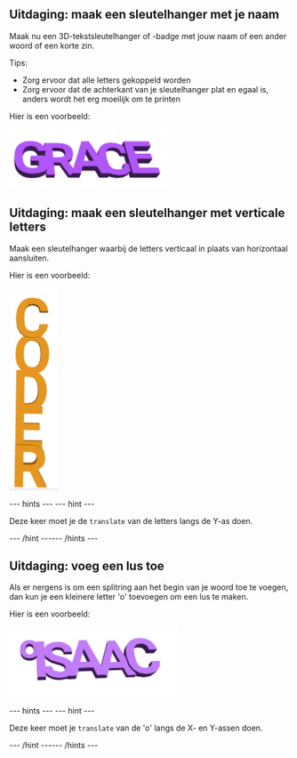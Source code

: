 ## Uitdaging: maak een sleutelhanger met je naam

Maak nu een 3D-tekstsleutelhanger of -badge met jouw naam of een ander woord of een korte zin.

Tips:
+ Zorg ervoor dat alle letters gekoppeld worden
+ Zorg ervoor dat de achterkant van je sleutelhanger plat en egaal is, anders wordt het erg moeilijk om te printen

Hier is een voorbeeld:

![schermafbeelding](images/coder-grace.png)

## Uitdaging: maak een sleutelhanger met verticale letters

Maak een sleutelhanger waarbij de letters verticaal in plaats van horizontaal aansluiten.

Hier is een voorbeeld:

![schermafbeelding](images/coder-vertical.png)

--- hints ---
 --- hint ---

Deze keer moet je de `translate` van de letters langs de Y-as doen.

--- /hint ------ /hints ---

## Uitdaging: voeg een lus toe

Als er nergens is om een splitring aan het begin van je woord toe te voegen, dan kun je een kleinere letter 'o' toevoegen om een lus te maken.

Hier is een voorbeeld:

![schermafbeelding](images/coder-loop.png)

--- hints ---
 --- hint ---

Deze keer moet je `translate` van de 'o' langs de X- en Y-assen doen.

--- /hint ------ /hints ---

